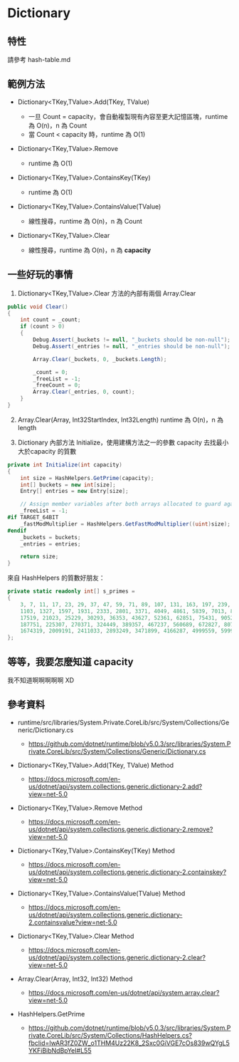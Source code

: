 # Dictionary

## 特性

請參考 hash-table.md

## 範例方法

* Dictionary<TKey,TValue>.Add(TKey, TValue)
  * 一旦 Count = capacity，會自動複製現有內容至更大記憶區塊，runtime 為 O(n)，n 為 Count
  * 當 Count < capacity 時，runtime 為 O(1)

* Dictionary<TKey,TValue>.Remove
  * runtime 為 O(1)

* Dictionary<TKey,TValue>.ContainsKey(TKey)
  * runtime 為 O(1)

* Dictionary<TKey,TValue>.ContainsValue(TValue)
  * 線性搜尋，runtime 為 O(n)，n 為 Count

* Dictionary<TKey,TValue>.Clear
  * 線性搜尋，runtime 為 O(n)，n 為 **capacity**

## 一些好玩的事情

1. Dictionary<TKey,TValue>.Clear 方法的內部有兩個 Array.Clear

```csharp
public void Clear()
{
    int count = _count;
    if (count > 0)
    {
        Debug.Assert(_buckets != null, "_buckets should be non-null");
        Debug.Assert(_entries != null, "_entries should be non-null");

        Array.Clear(_buckets, 0, _buckets.Length);

        _count = 0;
        _freeList = -1;
        _freeCount = 0;
        Array.Clear(_entries, 0, count);
    }
}
```

2. Array.Clear(Array, Int32StartIndex, Int32Length) runtime 為 O(n)，n 為 length

3. Dictionary 內部方法 Initialize，使用建構方法之一的參數 capacity 去找最小 大於capacity 的質數

```csharp
private int Initialize(int capacity)
{
    int size = HashHelpers.GetPrime(capacity);
    int[] buckets = new int[size];
    Entry[] entries = new Entry[size];

    // Assign member variables after both arrays allocated to guard against corruption from OOM if second fails
    _freeList = -1;
#if TARGET_64BIT
    _fastModMultiplier = HashHelpers.GetFastModMultiplier((uint)size);
#endif
    _buckets = buckets;
    _entries = entries;

    return size;
}
```

來自 HashHelpers 的質數好朋友：

```csharp
private static readonly int[] s_primes =
{
    3, 7, 11, 17, 23, 29, 37, 47, 59, 71, 89, 107, 131, 163, 197, 239, 293, 353, 431, 521, 631, 761, 919,
    1103, 1327, 1597, 1931, 2333, 2801, 3371, 4049, 4861, 5839, 7013, 8419, 10103, 12143, 14591,
    17519, 21023, 25229, 30293, 36353, 43627, 52361, 62851, 75431, 90523, 108631, 130363, 156437,
    187751, 225307, 270371, 324449, 389357, 467237, 560689, 672827, 807403, 968897, 1162687, 1395263,
    1674319, 2009191, 2411033, 2893249, 3471899, 4166287, 4999559, 5999471, 7199369
};
```

## 等等，我要怎麼知道 capacity

我不知道啊啊啊啊啊 XD

## 參考資料

* runtime/src/libraries/System.Private.CoreLib/src/System/Collections/Generic/Dictionary.cs
  * https://github.com/dotnet/runtime/blob/v5.0.3/src/libraries/System.Private.CoreLib/src/System/Collections/Generic/Dictionary.cs

* Dictionary<TKey,TValue>.Add(TKey, TValue) Method
  * https://docs.microsoft.com/en-us/dotnet/api/system.collections.generic.dictionary-2.add?view=net-5.0

* Dictionary<TKey,TValue>.Remove Method
  * https://docs.microsoft.com/en-us/dotnet/api/system.collections.generic.dictionary-2.remove?view=net-5.0

* Dictionary<TKey,TValue>.ContainsKey(TKey) Method
  * https://docs.microsoft.com/en-us/dotnet/api/system.collections.generic.dictionary-2.containskey?view=net-5.0

* Dictionary<TKey,TValue>.ContainsValue(TValue) Method
  * https://docs.microsoft.com/en-us/dotnet/api/system.collections.generic.dictionary-2.containsvalue?view=net-5.0

* Dictionary<TKey,TValue>.Clear Method
  * https://docs.microsoft.com/en-us/dotnet/api/system.collections.generic.dictionary-2.clear?view=net-5.0

* Array.Clear(Array, Int32, Int32) Method
  * https://docs.microsoft.com/en-us/dotnet/api/system.array.clear?view=net-5.0

* HashHelpers.GetPrime 
  * https://github.com/dotnet/runtime/blob/v5.0.3/src/libraries/System.Private.CoreLib/src/System/Collections/HashHelpers.cs?fbclid=IwAR3fZ0ZW_o1THM4Uz22K8_2Sxc0GiVGE7cOs839wQYgL5YKFiBibNdBpYeI#L55